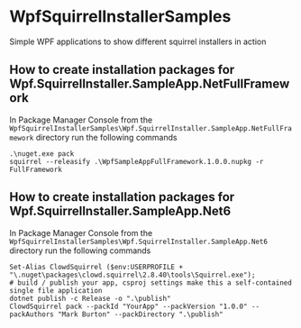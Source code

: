 # WpfSquirrelInstallerSamples
Simple WPF applications to show different squirrel installers in action


## How to create installation packages for Wpf.SquirrelInstaller.SampleApp.NetFullFramework
In Package Manager Console from the `WpfSquirrelInstallerSamples\Wpf.SquirrelInstaller.SampleApp.NetFullFramework` directory run the following commands

```
.\nuget.exe pack 
squirrel --releasify .\WpfSampleAppFullFramework.1.0.0.nupkg -r FullFramework
```


## How to create installation packages for Wpf.SquirrelInstaller.SampleApp.Net6
In Package Manager Console from the `WpfSquirrelInstallerSamples\Wpf.SquirrelInstaller.SampleApp.Net6` directory run the following commands

```
Set-Alias ClowdSquirrel ($env:USERPROFILE + "\.nuget\packages\clowd.squirrel\2.8.40\tools\Squirrel.exe");
# build / publish your app, csproj settings make this a self-contained single file application
dotnet publish -c Release -o ".\publish" 
ClowdSquirrel pack --packId "YourApp" --packVersion "1.0.0" --packAuthors "Mark Burton" --packDirectory ".\publish"
```
